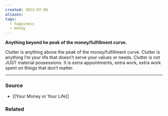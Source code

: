 ```yaml
---
created: 2023-07-08
aliases: 
tags:
  - happiness
  - money
---
```

**Anything beyond he peak of the money/fulfillment curve.**

Clutter is anything above the peak of the money/fulfillment curve. Clutter is anything I’m your life that doesn’t serve your values or needs. Clutter is not JUST material possessions. It is extra appointments, extra work, extra work spent on things that don’t matter.

****
### Source
- [[Your Money or Your Life]]

### Related